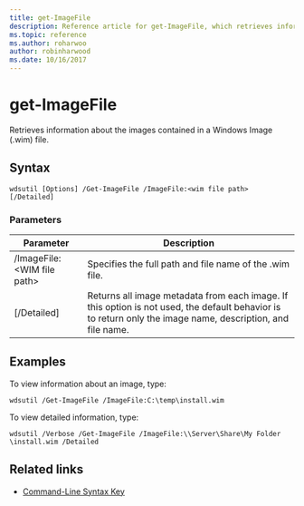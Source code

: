 ```yaml
---
title: get-ImageFile
description: Reference article for get-ImageFile, which retrieves information about the images contained in a Windows Image (.wim) file.
ms.topic: reference
ms.author: roharwoo
author: robinharwood
ms.date: 10/16/2017
---
```


# get-ImageFile

Retrieves information about the images contained in a Windows Image (.wim) file.

## Syntax

```
wdsutil [Options] /Get-ImageFile /ImageFile:<wim file path> [/Detailed]
```

### Parameters

|Parameter|Description|
|---------|-----------|
|/ImageFile:\<WIM file path>|Specifies the full path and file name of the .wim file.|
|[/Detailed]|Returns all image metadata from each image. If this option is not used, the default behavior is to return only the image name, description, and file name.|

## Examples

To view information about an image, type:
```
wdsutil /Get-ImageFile /ImageFile:C:\temp\install.wim
```
To view detailed information, type:
```
wdsutil /Verbose /Get-ImageFile /ImageFile:\\Server\Share\My Folder \install.wim /Detailed
```

## Related links

- [Command-Line Syntax Key](command-line-syntax-key.md)
